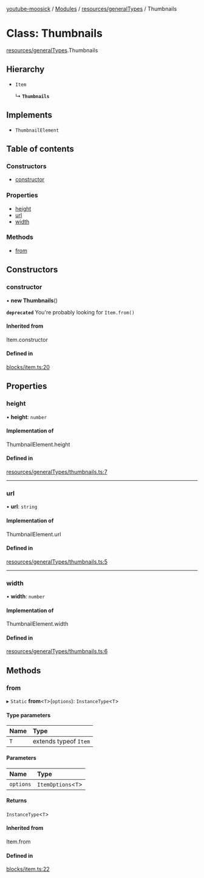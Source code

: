 [youtube-moosick](../README.md) / [Modules](../modules.md) / [resources/generalTypes](../modules/resources_generalTypes.md) / Thumbnails

# Class: Thumbnails

[resources/generalTypes](../modules/resources_generalTypes.md).Thumbnails

## Hierarchy

- `Item`

  ↳ **`Thumbnails`**

## Implements

- `ThumbnailElement`

## Table of contents

### Constructors

- [constructor](resources_generalTypes.Thumbnails.md#constructor)

### Properties

- [height](resources_generalTypes.Thumbnails.md#height)
- [url](resources_generalTypes.Thumbnails.md#url)
- [width](resources_generalTypes.Thumbnails.md#width)

### Methods

- [from](resources_generalTypes.Thumbnails.md#from)

## Constructors

### constructor

• **new Thumbnails**()

**`deprecated`** You're probably looking for `Item.from()`

#### Inherited from

Item.constructor

#### Defined in

[blocks/item.ts:20](https://github.com/EvasiveXkiller/youtube-moosick/blob/13a57da/src/blocks/item.ts#L20)

## Properties

### height

• **height**: `number`

#### Implementation of

ThumbnailElement.height

#### Defined in

[resources/generalTypes/thumbnails.ts:7](https://github.com/EvasiveXkiller/youtube-moosick/blob/13a57da/src/resources/generalTypes/thumbnails.ts#L7)

___

### url

• **url**: `string`

#### Implementation of

ThumbnailElement.url

#### Defined in

[resources/generalTypes/thumbnails.ts:5](https://github.com/EvasiveXkiller/youtube-moosick/blob/13a57da/src/resources/generalTypes/thumbnails.ts#L5)

___

### width

• **width**: `number`

#### Implementation of

ThumbnailElement.width

#### Defined in

[resources/generalTypes/thumbnails.ts:6](https://github.com/EvasiveXkiller/youtube-moosick/blob/13a57da/src/resources/generalTypes/thumbnails.ts#L6)

## Methods

### from

▸ `Static` **from**<`T`\>(`options`): `InstanceType`<`T`\>

#### Type parameters

| Name | Type |
| :------ | :------ |
| `T` | extends typeof `Item` |

#### Parameters

| Name | Type |
| :------ | :------ |
| `options` | `ItemOptions`<`T`\> |

#### Returns

`InstanceType`<`T`\>

#### Inherited from

Item.from

#### Defined in

[blocks/item.ts:22](https://github.com/EvasiveXkiller/youtube-moosick/blob/13a57da/src/blocks/item.ts#L22)
